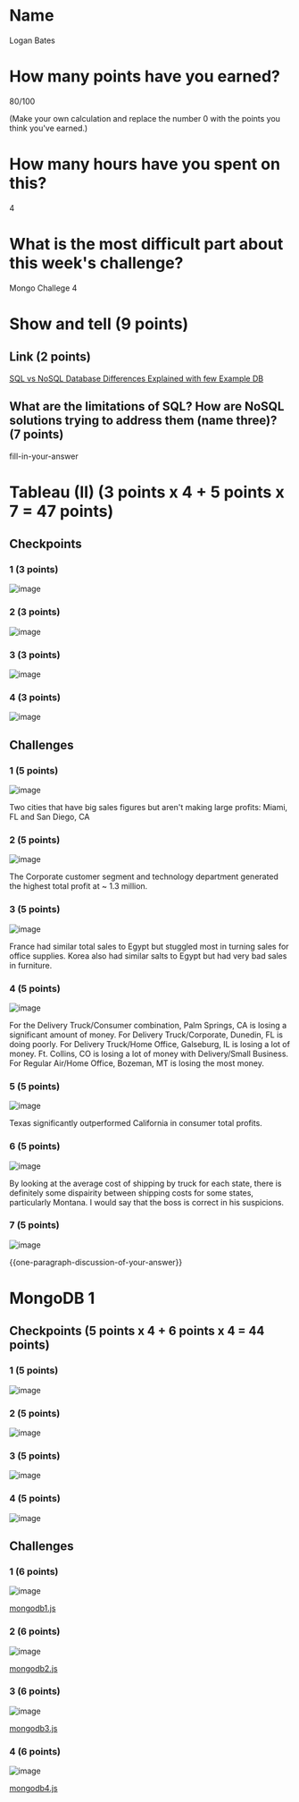 # Name

Logan Bates

# How many points have you earned?

80/100

(Make your own calculation and replace the number 0 with the points you think you've earned.)

# How many hours have you spent on this?

4

# What is the most difficult part about this week's challenge?

Mongo Challege 4

# Show and tell (9 points)

## Link (2 points)

[SQL vs NoSQL Database Differences Explained with few Example DB](http://www.thegeekstuff.com/2014/01/sql-vs-nosql-db/)

## What are the limitations of SQL? How are NoSQL solutions trying to address them (name three)? (7 points)

fill-in-your-answer

# Tableau (II) (3 points x 4 + 5 points x 7 = 47 points)

## Checkpoints

### 1 (3 points)

![image](checkpoint1.png?raw=true)

### 2 (3 points)

![image](checkpoint2.png?raw=true)

### 3 (3 points)

![image](checkpoint3.png?raw=true)

### 4 (3 points)

![image](checkpoint4.png?raw=true)

## Challenges

### 1 (5 points)

![image](challenge1.png?raw=true)

Two cities that have big sales figures but aren't making large profits: Miami, FL and San Diego, CA

### 2 (5 points)

![image](challenge2.png?raw=true)

The Corporate customer segment and technology department generated the highest total profit at ~ 1.3 million.

### 3 (5 points)

![image](challenge3.png?raw=true)

France had similar total sales to Egypt but stuggled most in turning sales for office supplies. Korea also had similar salts to Egypt but had very bad sales in furniture. 

### 4 (5 points)

![image](challenge4.png?raw=true)

For the Delivery Truck/Consumer combination, Palm Springs, CA is losing a significant amount of money. For Delivery Truck/Corporate, Dunedin, FL is doing poorly. For Delivery Truck/Home Office, Galseburg, IL is losing a lot of money. Ft. Collins, CO is losing a lot of money with Delivery/Small Business. For Regular Air/Home Office, Bozeman, MT is losing the most money.

### 5 (5 points)

![image](challenge5.png?raw=true)

Texas significantly outperformed California in consumer total profits. 

### 6 (5 points)

![image](challenge6.png?raw=true)

By looking at the average cost of shipping by truck for each state, there is definitely some dispairity between shipping costs for some states, particularly Montana. I would say that the boss is correct in his suspicions. 

### 7 (5 points)

![image](challenge7.png?raw=true)

{{one-paragraph-discussion-of-your-answer}}


# MongoDB 1

## Checkpoints (5 points x 4 + 6 points x 4 = 44  points)

### 1 (5 points)

![image](checkpoint1mongo.png?raw=true)

### 2 (5 points)

![image](checkpoint2mongo.png?raw=true)

### 3 (5 points)

![image](checkpoint3mongo.png?raw=true)

### 4 (5 points)

![image](checkpoint4mongo.png?raw=true)

## Challenges


### 1 (6 points)

![image](challenge1mongo.png?raw=true)

[mongodb1.js](mongodb1.js)

### 2 (6 points)

![image](challenge2mongo.png?raw=true)

[mongodb2.js](mongodb2.js)

### 3 (6 points)

![image](challenge3mongo.png?raw=true)

[mongodb3.js](mongodb3.js)

### 4 (6 points)

![image](challenge4mongo.png?raw=true)

[mongodb4.js](mongodb4.js)
